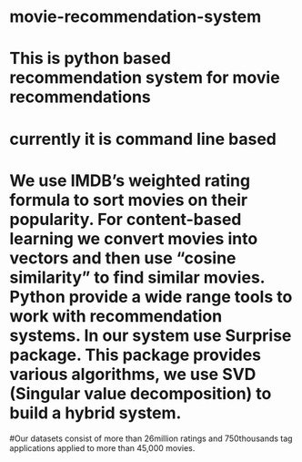 # movie-recommendation-system
# This is python based recommendation system for movie recommendations 
# currently it is command line based
# We use IMDB’s weighted rating formula to sort movies on their popularity. For content-based learning we convert movies into vectors and then use “cosine similarity” to find similar movies. Python provide a wide range tools to work with recommendation systems. In our system use Surprise package. This package provides various algorithms, we use SVD (Singular value decomposition) to build a hybrid system.
#Our datasets consist of more than 26million ratings and 750thousands tag applications applied to more than 45,000 movies. 
